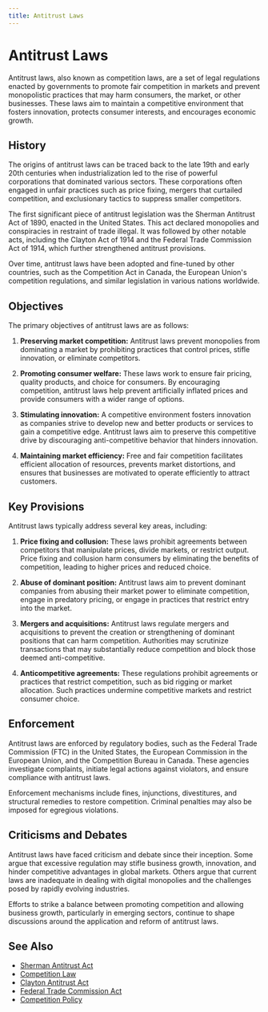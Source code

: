 ```yaml
---
title: Antitrust Laws
---
```

# Antitrust Laws

Antitrust laws, also known as competition laws, are a set of legal regulations enacted by governments to promote fair competition in markets and prevent monopolistic practices that may harm consumers, the market, or other businesses. These laws aim to maintain a competitive environment that fosters innovation, protects consumer interests, and encourages economic growth.

## History

The origins of antitrust laws can be traced back to the late 19th and early 20th centuries when industrialization led to the rise of powerful corporations that dominated various sectors. These corporations often engaged in unfair practices such as price fixing, mergers that curtailed competition, and exclusionary tactics to suppress smaller competitors.

The first significant piece of antitrust legislation was the Sherman Antitrust Act of 1890, enacted in the United States. This act declared monopolies and conspiracies in restraint of trade illegal. It was followed by other notable acts, including the Clayton Act of 1914 and the Federal Trade Commission Act of 1914, which further strengthened antitrust provisions.

Over time, antitrust laws have been adopted and fine-tuned by other countries, such as the Competition Act in Canada, the European Union's competition regulations, and similar legislation in various nations worldwide.

## Objectives

The primary objectives of antitrust laws are as follows:

1. **Preserving market competition:** Antitrust laws prevent monopolies from dominating a market by prohibiting practices that control prices, stifle innovation, or eliminate competitors.
 
2. **Promoting consumer welfare:** These laws work to ensure fair pricing, quality products, and choice for consumers. By encouraging competition, antitrust laws help prevent artificially inflated prices and provide consumers with a wider range of options.

3. **Stimulating innovation:** A competitive environment fosters innovation as companies strive to develop new and better products or services to gain a competitive edge. Antitrust laws aim to preserve this competitive drive by discouraging anti-competitive behavior that hinders innovation.

4. **Maintaining market efficiency:** Free and fair competition facilitates efficient allocation of resources, prevents market distortions, and ensures that businesses are motivated to operate efficiently to attract customers.

## Key Provisions

Antitrust laws typically address several key areas, including:

1. **Price fixing and collusion:** These laws prohibit agreements between competitors that manipulate prices, divide markets, or restrict output. Price fixing and collusion harm consumers by eliminating the benefits of competition, leading to higher prices and reduced choice.

2. **Abuse of dominant position:** Antitrust laws aim to prevent dominant companies from abusing their market power to eliminate competition, engage in predatory pricing, or engage in practices that restrict entry into the market.

3. **Mergers and acquisitions:** Antitrust laws regulate mergers and acquisitions to prevent the creation or strengthening of dominant positions that can harm competition. Authorities may scrutinize transactions that may substantially reduce competition and block those deemed anti-competitive.

4. **Anticompetitive agreements:** These regulations prohibit agreements or practices that restrict competition, such as bid rigging or market allocation. Such practices undermine competitive markets and restrict consumer choice.

## Enforcement

Antitrust laws are enforced by regulatory bodies, such as the Federal Trade Commission (FTC) in the United States, the European Commission in the European Union, and the Competition Bureau in Canada. These agencies investigate complaints, initiate legal actions against violators, and ensure compliance with antitrust laws.

Enforcement mechanisms include fines, injunctions, divestitures, and structural remedies to restore competition. Criminal penalties may also be imposed for egregious violations.

## Criticisms and Debates

Antitrust laws have faced criticism and debate since their inception. Some argue that excessive regulation may stifle business growth, innovation, and hinder competitive advantages in global markets. Others argue that current laws are inadequate in dealing with digital monopolies and the challenges posed by rapidly evolving industries.

Efforts to strike a balance between promoting competition and allowing business growth, particularly in emerging sectors, continue to shape discussions around the application and reform of antitrust laws.

## See Also

- [Sherman Antitrust Act](https://en.wikipedia.org/wiki/Sherman_Antitrust_Act)
- [Competition Law](https://en.wikipedia.org/wiki/Competition_law)
- [Clayton Antitrust Act](https://en.wikipedia.org/wiki/Clayton_Antitrust_Act)
- [Federal Trade Commission Act](https://en.wikipedia.org/wiki/Federal_Trade_Commission_Act)
- [Competition Policy](https://en.wikipedia.org/wiki/Competition_policy)